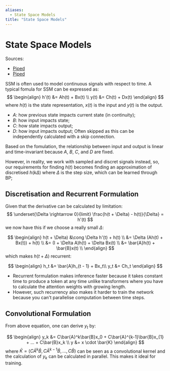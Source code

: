 ```yaml
---
aliases:
  - State Space Models
title: "State Space Models"
---
```


# State Space Models

Sources:
- [Piped](https://piped.video/watch?v=8Q_tqwpTpVU)
- [Piped](https://piped.video/watch?feature=youtu.be&v=vrF3MtGwD0Y)

SSM is often used to model continuous signals with respect to time. A typical fomula for SSM can be expressed as:
$$
\begin{align}
h'(t) &= Ah(t) + Bx(t) \\
y(t) &= Ch(t) + Dx(t)
\end{align}
$$
where $h(t)$ is the state representation,  $x(t)$ is the input and $y(t)$ is the output.

- $A$: how previous state impacts current state (in continuity);
- $B$: how input impacts state;
- $C$: how state impacts output;
- $D$: how input impacts output; Often skipped as this can be independently calculated with a skip connection.

Based on the fomulation, the relationship between input and output is linear and time-invariant because $A$, $B$, $C$, and $D$ are fixed.

However, in reality, we work with sampled and discret signals instead, so, our requirements for finding $h(t)$ becomes finding an approximation of discretised $h(k\Delta)$ where $\Delta$ is the step size, which can be learned through BP;

## Discretisation and Recurrent Formulation

Given that the derivative can be calculated by limitation:
$$
\underset{\Delta \rightarrow 0}{limit} \frac{h(t + \Delta) - h(t)}{\Delta} = h'(t)
$$
we now have this if we choose a really small $\Delta$:

$$
\begin{align}
h(t + \Delta) &\cong \Delta h'(t) + h(t) \\
&= \Delta (Ah(t) + Bx(t)) + h(t) \\
&= (I + \Delta A)h(t) + \Delta Bx(t) \\
&= \bar{A}h(t) + \bar{B}x(t) \\
\end{align}
$$
which makes $h(t + \Delta)$ recurrent:

$$
\begin{align}
h_t &= \bar{A}h_{t - 1} + Bx_t\\
y_t &= Ch_t
\end{align}
$$

- Recurrent formulation makes inference faster because it takes constant time to produce a token at any time unlike transformers where you have to calculate the attention weights with growing length.
- However, such recurrency also makes it harder to train the network because you can't parallelise computation between time steps.

## Convolutional Formulation

From above equation, one can derive $y_t$ by:

$$
\begin{align}
y_k &= C\bar{A}^k\bar{B}x_0 + C\bar{A}^{k-1}\bar{B}x_{1} + ... + C\bar{B}x_k \\
y &= x \cdot \bar{K}
\end{align}
$$
where $\bar{K} = (C\bar{A}^k\bar{B}, C\bar{A}^{k-1}\bar{B}, ..., C\bar{B})$ can be seen as a convolutional kernel and the calculation of $y_k$ can be calculated in parallel. This makes it ideal for training.